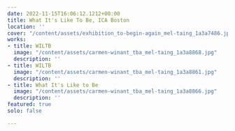 ```yaml
---
date: 2022-11-15T16:06:12.1212+00:00
title: What It's Like To Be, ICA Boston
location: ''
cover: "/content/assets/exhibition_to-begin-again_mel-taing_1a3a7486.jpg"
works:
- title: WILTB
  image: "/content/assets/carmen-winant_tba_mel-taing_1a3a8868.jpg"
  description: ''
- title: WILTB
  image: "/content/assets/carmen-winant_tba_mel-taing_1a3a8861.jpg"
  description: ''
- title: What It's Like to Be
  image: "/content/assets/carmen-winant_tba_mel-taing_1a3a8866.jpg"
  description: ''
featured: true
solo: false

---
```

